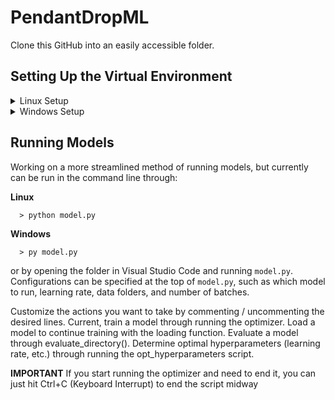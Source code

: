 # PendantDropML
Clone this GitHub into an easily accessible folder.

## Setting Up the Virtual Environment
<details>
  <summary>Linux Setup</summary>

  ### Install `venv`
For best practices, set up a virtual environment to install packages locally. Requires installation of venv from python:
```
  $ apt install python3.12-venv
```
May require sudo (error message after attempting installation), if so:
```
  $ sudo apt install python3.12-venv
```
Then input the sudouser's login.

### Create Virtual Environment
Navigate to this repo's folder, then create the `.venv` directory.
```
  $ python -m venv .venv
```
Activate this virtual environment. In the same folder:
```
  $ source .venv/bin/activate
```
At this point, your terminal should look something like this:
```
  (.venv) (base) yourname@computer:~/path/to/your/folder/PendantDropML$
```

### Install Packages in `venv`
Use the `requirements.txt` file and pip to install required packages. From the command line still:
```
  $ pip install -r requirements.txt
```
All of the packages required to run this repo should now be downloaded to your virtual environment without affecting the rest of your computer!

</details>

<details>
  <summary>Windows Setup</summary>
  
  ### Install `venv`
For best practices, set up a virtual environment to install packages locally. Requires installation of venv from python:
```
  > winget install python3.12-venv
```
May require sudo (error message after attempting installation), if so:
```
  > sudo winget install python3.12-venv
```
Then input the sudouser's login.

### Create Virtual Environment
Navigate to this repo's folder, then create the `.venv` directory.
```
  > py -m venv .venv
```
Activate this virtual environment. In the same folder:
```
  > .venv/bin/activate
```
At this point, your terminal should look something like this:
```
  (.venv) C:\Users\yourname\path\to\your\folder>
```

### Install Packages in `venv`
Use the `requirements.txt` file and pip to install required packages. From the command line still:
```
  > pip install -r requirements.txt
```
All of the packages required to run this repo should now be downloaded to your virtual environment without affecting the rest of your computer!

</details>


## Running Models
Working on a more streamlined method of running models, but currently can be run in the command line through:

**Linux**
```
  > python model.py
```

**Windows**
```
  > py model.py
```
or by opening the folder in Visual Studio Code and running `model.py`. Configurations can be specified at the top of `model.py`, such as which model to run, learning rate, data folders, and number of batches.

Customize the actions you want to take by commenting / uncommenting the desired lines. Current, train a model through running the optimizer. Load a model to continue training with the loading function. Evaluate a model through evaluate_directory(). Determine optimal hyperparameters (learning rate, etc.) through running the opt_hyperparameters script.


**IMPORTANT** If you start running the optimizer and need to end it, you can just hit Ctrl+C (Keyboard Interrupt) to end the script midway

